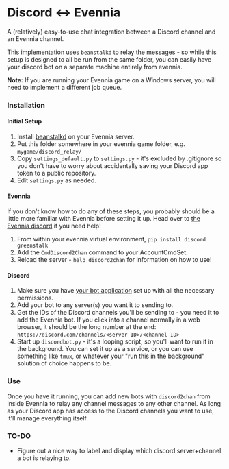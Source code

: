 # Discord <-> Evennia

A (relatively) easy-to-use chat integration between a Discord channel and an Evennia channel.

This implementation uses `beanstalkd` to relay the messages - so while this setup is designed to all be run from the same folder, you can easily have your discord bot on a separate machine entirely from evennia. 

**Note:** If you are running your Evennia game on a Windows server, you will need to implement a different job queue.

### Installation

#### Initial Setup

1. Install [beanstalkd](https://beanstalkd.github.io/download.html) on your Evennia server.
2. Put this folder somewhere in your evennia game folder, e.g. `mygame/discord_relay/`
3. Copy `settings_default.py` to `settings.py` - it's excluded by .gitignore so you don't have to worry about accidentally saving your Discord app token to a public repository.
4. Edit `settings.py` as needed.

#### Evennia
If you don't know how to do any of these steps, you probably should be a little more familiar with Evennia before setting it up. Head over to [the Evennia discord](https://discord.gg/AJJpcRUhtF) if you need help!

1. From within your evennia virtual environment, `pip install discord greenstalk`
2. Add the `CmdDiscord2Chan` command to your AccountCmdSet.
3. Reload the server - `help discord2chan` for information on how to use!

#### Discord

1. Make sure you have [your bot application](https://discord.com/developers/applications) set up with all the necessary permissions.
2. Add your bot to any server(s) you want it to sending to.
3. Get the IDs of the Discord channels you'll be sending to - you need it to add the Evennia bot. If you click into a channel normally in a web browser, it should be the long number at the end: `https://discord.com/channels/<server ID>/<channel ID>`
4. Start up `discordbot.py` - it's a looping script, so you'll want to run it in the background. You can set it up as a service, or you can use something like `tmux`, or whatever your "run this in the background" solution of choice happens to be.

### Use

Once you have it running, you can add new bots with `discord2chan` from inside Evennia to relay any channel messages to any other channel. As long as your Discord app has access to the Discord channels you want to use, it'll manage everything itself.

### TO-DO

- Figure out a nice way to label and display which discord server+channel a bot is relaying to.
